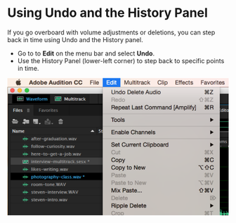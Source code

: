 # Using Undo and the History Panel

If you go overboard with volume adjustments or deletions, you can step back in time using Undo and the History panel.

* Go to to **Edit** on the menu bar and select **Undo**.
* Use the History Panel \(lower-left corner\) to step back to specific points in time.

![Using undo and the History panel.](/assets/using-undo.png)

